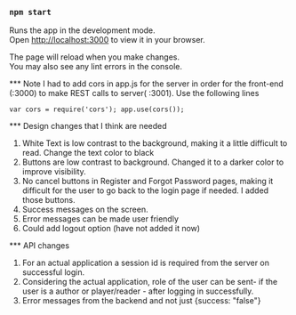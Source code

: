### `npm start`

Runs the app in the development mode.\
Open [http://localhost:3000](http://localhost:3000) to view it in your browser.

The page will reload when you make changes.\
You may also see any lint errors in the console.

*** Note
I had to add cors in app.js for the server in order for the front-end (:3000) to make REST calls to server( :3001). Use the following lines

`
var cors = require('cors');
app.use(cors());
`

*** Design changes that I think are needed
1) White Text is low contrast to the background, making it a little difficult to read. Change the text color to black
2) Buttons are low contrast to background. Changed it to a darker color to improve visibility.
3) No cancel buttons in Register and Forgot Password pages, making it difficult for the user to go back to the login page if needed. I added those buttons.
4) Success messages on the screen.
5) Error messages can be made user friendly
6) Could add logout option (have not added it now)


*** API changes
1) For an actual application a session id is required from the server on successful login.
2) Considering the actual application, role of the user can be sent- if the user is a author or player/reader - after logging in successfully.
3) Error messages from the backend and not just {success: "false"}